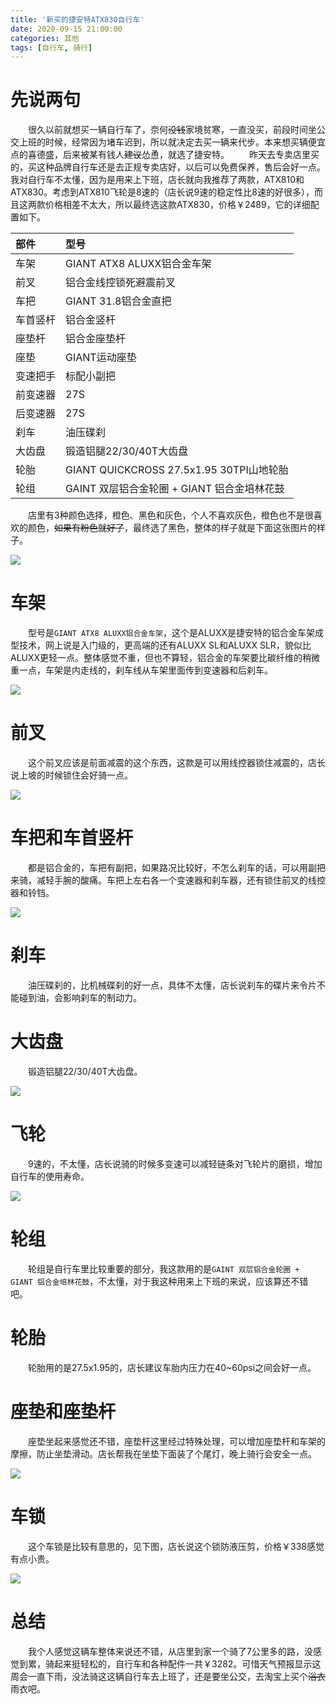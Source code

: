 ```yaml
---
title: '新买的捷安特ATX830自行车'
date: 2020-09-15 21:00:00
categories: 其他
tags: [自行车, 骑行]
---
```


# 先说两句
&emsp;&emsp;很久以前就想买一辆自行车了，奈何~~没钱~~家境贫寒，一直没买，前段时间坐公交上班的时候，经常因为堵车迟到，所以就决定去买一辆来代步。本来想买辆便宜点的喜德盛，后来被某有钱人~~建议~~怂恿，就选了捷安特。
&emsp;&emsp;昨天去专卖店里买的，买这种品牌自行车还是去正规专卖店好，以后可以免费保养，售后会好一点。我对自行车不太懂，因为是用来上下班，店长就向我推荐了两款，ATX810和ATX830。考虑到ATX810飞轮是8速的（店长说9速的稳定性比8速的好很多），而且这两款价格相差不太大，所以最终选这款ATX830，价格￥2489，它的详细配置如下。

| 部件		| 型号 |
| :--		| :-- |
| 车架		| GIANT ATX8 ALUXX铝合金车架 |
| 前叉		| 铝合金线控锁死避震前叉 |
| 车把		| GIANT 31.8铝合金直把 |
| 车首竖杆	| 铝合金竖杆 |
| 座垫杆	| 铝合金座垫杆 |
| 座垫		| GIANT运动座垫 |
| 变速把手	| 标配小副把 |
| 前变速器	| 27S |
| 后变速器	| 27S |
| 刹车		| 油压碟刹 |
| 大齿盘	| 锻造铝腿22/30/40T大齿盘 |
| 轮胎		| GIANT QUICKCROSS 27.5x1.95 30TPI山地轮胎 |
| 轮组		| GAINT 双层铝合金轮圈 + GIANT 铝合金培林花鼓 |

&emsp;&emsp;店里有3种颜色选择，橙色、黑色和灰色，个人不喜欢灰色，橙色也不是很喜欢的颜色，~~如果有粉色就好了~~，最终选了黑色，整体的样子就是下面这张图片的样子。

![](/images/other/new_bicycle_ATX830/IMG_2892.JPG)

# 车架
&emsp;&emsp;型号是`GIANT ATX8 ALUXX铝合金车架`，这个是ALUXX是捷安特的铝合金车架成型技术，网上说是入门级的，更高端的还有ALUXX SL和ALUXX SLR，貌似比ALUXX更轻一点。整体感觉不重，但也不算轻，铝合金的车架要比碳纤维的稍微重一点，车架是内走线的，刹车线从车架里面传到变速器和后刹车。

![](/images/other/new_bicycle_ATX830/IMG_2894.JPG)

# 前叉
&emsp;&emsp;这个前叉应该是前面减震的这个东西，这款是可以用线控器锁住减震的，店长说上坡的时候锁住会好骑一点。

![](/images/other/new_bicycle_ATX830/IMG_2889.JPG)

# 车把和车首竖杆
&emsp;&emsp;都是铝合金的，车把有副把，如果路况比较好，不怎么刹车的话，可以用副把来骑，减轻手腕的酸痛。车把上左右各一个变速器和刹车器，还有锁住前叉的线控器和铃铛。

![](/images/other/new_bicycle_ATX830/handlebar.JPG)

# 刹车
&emsp;&emsp;油压碟刹的，比机械碟刹的好一点，具体不太懂，店长说刹车的碟片来令片不能碰到油，会影响刹车的制动力。

# 大齿盘
&emsp;&emsp;锻造铝腿22/30/40T大齿盘。

![](/images/other/new_bicycle_ATX830/IMG_2882.JPG)

# 飞轮
&emsp;&emsp;9速的，不太懂，店长说骑的时候多变速可以减轻链条对飞轮片的磨损，增加自行车的使用寿命。

![](/images/other/new_bicycle_ATX830/IMG_2878.JPG)

# 轮组
&emsp;&emsp;轮组是自行车里比较重要的部分，我这款用的是`GAINT 双层铝合金轮圈 + GIANT 铝合金培林花鼓`，不太懂，对于我这种用来上下班的来说，应该算还不错吧。

# 轮胎
&emsp;&emsp;轮胎用的是27.5x1.95的，店长建议车胎内压力在40~60psi之间会好一点。

# 座垫和座垫杆
&emsp;&emsp;座垫坐起来感觉还不错，座垫杆这里经过特殊处理，可以增加座垫杆和车架的摩擦，防止坐垫滑动。店长帮我在坐垫下面装了个尾灯，晚上骑行会安全一点。

![](/images/other/new_bicycle_ATX830/IMG_2885.JPG)

# 车锁
&emsp;&emsp;这个车锁是比较有意思的，见下图，店长说这个锁防液压剪，价格￥338感觉有点小贵。

![](/images/other/new_bicycle_ATX830/lock.jpg)

# 总结
&emsp;&emsp;我个人感觉这辆车整体来说还不错，从店里到家一个骑了7公里多的路，没感觉到累，骑起来挺轻松的，自行车和各种配件一共￥3282。可惜天气预报显示这周会一直下雨，没法骑这这辆自行车去上班了，还是要坐公交，去淘宝上买个~~浴衣~~雨衣吧。
